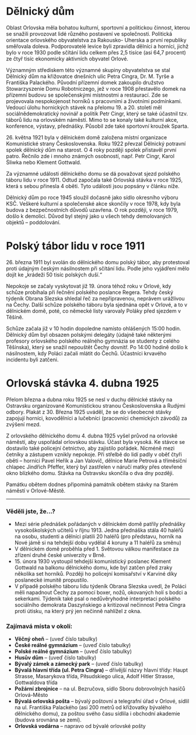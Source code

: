 # Dělnický dům

Oblast Orlovska měla bohatou kulturní, sportovní a politickou činnost, kterou se snažili provozovat lidé různého postavení ve společnosti. Politická orientace orlovského obyvatelstva za Rakousko- Uherska a první republiky směřovala doleva. Podporovatelé levice byli zpravidla dělníci a horníci, jichž bylo v roce 1930 podle sčítání lidu celkem přes 2,5 tisíce (asi 64,7 procent) ze čtyř tisíc ekonomicky aktivních obyvatel Orlové.

Významným střediskem této významné skupiny obyvatelstva se stal Dělnický dům na křižovatce dnešních ulic Petra Cingra, Dr. M. Tyrše a Františka Palackého. Původní přízemní domek zakoupilo družstvo Stowarzyszenie Domu Robotniczego, jež v roce 1908 přestavělo domek na přízemní budovu se společenskými místnostmi a restaurací. Zde se projevovala nespokojenost horníků s pracovními a životními podmínkami. Vedoucí úlohu hornických stávek na přelomu 19. a 20. století měl sociálnědemokratický novinář a politik Petr Cingr, který se také účastnil tzv. táborů lidu na orlovském náměstí. Mimo to se konaly také kulturní akce, konference, výstavy, přednášky. Působil zde také sportovní kroužek Sparta.

26\. května 1921 byla v dělnickém domě založena místní organizace Komunistické strany Československa. Roku 1922 převzal Dělnický potravní spolek dělnický dům na starost. O 4 roky později spolek přistavěl první patro. Řečnilo zde i mnoho známých osobností, např. Petr Cingr, Karol Śliwka nebo Klement Gottwald.

Za významné události dělnického domu se dá považovat sjezd polského táboru lidu v roce 1911. Odtud započala také Orlovská stávka v roce 1925, která s sebou přinesla 4 oběti. Tyto události jsou popsány v článku níže.

Dělnický dům po roce 1945 sloužil dočasně jako sídlo okresního výboru KSČ. Veškeré kulturní a společenské akce skončily v roce 1978, kdy byla budova z bezpečnostních důvodů uzavřena. O rok později, v roce 1979, došlo k demolici. Důvod byl stejný jako u všech tehdy demolovaných objektů – poddolování.

# Polský tábor lidu v roce 1911

26\. března 1911 byl svolán do dělnického domu polský tábor, aby protestoval proti údajným českým násilnostem při sčítání lidu. Podle jeho vyjádření mělo dojít ke „krádeži 50 tisíc polských duší.“

Nepokoje se začaly vyskytovat již 19. února téhož roku v Orlové, kdy schůze probíhala při řečnění polského poslance Regera. Tehdy český týdeník Obrana Slezska shledal řeč za nepřipravenou, neprávem urážlivou na Čechy. Další schůze polského táboru byla sjednána opět v Orlové, a to v dělnickém domě, poté, co německé listy varovaly Poláky před sjezdem v Těšíně.

Schůze začala již v 10 hodin dopoledne namísto ohlášených 15:00 hodin. Dělnický dům byl obsazen polskými delegáty (údajně také některými profesory orlovského polského reálného gymnázia se studenty z celého Těšínska), který se snažil nepouštět Čechy dovnitř. Po 14:00 hodině došlo k násilnostem, kdy Poláci začali mlátit do Čechů. Účastníci krvavého incidentu byli zatčeni.

# Orlovská stávka 4. dubna 1925

Přelom března a dubna roku 1925 se nesl v duchu dělnické stávky na Ostravsku organizované Komunistickou stranou Československa a Rudými odbory. Plakát z 30. Března 1925 uváděl, že se do všeobecné stávky zapojují horníci, kovodělníci a lučebníci (pracovníci chemických závodů) za zvýšení mezd.

Z orlovského dělnického domu 4. dubna 1925 vyšel průvod na orlovské náměstí, aby uspořádal orlovskou stávku. Účast byla vysoká. Ke stávce se dostavilo také policejní četnictvo, aby zajistilo pořádek. Nicméně mezi četníky a zástupem vznikly nepokoje. Při střelbě do lidí padly v oběť čtyři oběti – horníci Pavel Heřík a Jan Valovič, dělnice Marie Petrová a tříměsíční chlapec Jindřich Pfeffer, který byl zastřelen v náručí matky přes otevřené okno blízkého domu. Stávka na Ostravsku skončila o dva dny později.

Památku obětem dodnes připomíná památník obětem stávky na Starém náměstí v Orlové-Městě.

---

### Věděli jste, že...?

- Mezi série přednášek pořádaných v dělnickém domě patřily přednášky vysokoškolských učitelů v říjnu 1913. Jedna přednáška stála 40 haléřů na osobu, studenti a dělníci platili 20 haléřů (pro představu, horník na Nové jámě si na tehdejší dobu vydělal 4 koruny a 11 haléřů za směnu)
- V dělnickém domě proběhla před 1. Světovou válkou manifestace za zřízení druhé české univerzity v Brně.
- 15\. února 1930 vystoupil tehdejší komunistický poslanec Klement Gottwald na balkonu dělnického domu, kde byl zatčen před zraky několika set horníků. Později ho policejní komisařství v Karviné díky poslanecké imunitě propustilo.
- V případě polského táboru lidu týdeník Obrana Slezska uvedl, že Poláci měli napadnout Čechy za pomocí boxer, nožů, okovaných holí s bodci a sekerkami. Týdeník také psal o nedůvěryhodné interpretaci polského sociálního demokrata Daszyńskiego a kritizoval nečinnost Petra Cingra proti útisku, na který prý jen nečinně nahlížel z okna.

### Zajímavá místa v okolí:

- **Věčný oheň** – (uveď číslo tabulky)
- **České reálné gymnázium** – (uveď číslo tabulky)
- **Polské reálné gymnázium** – (uveď číslo tabulky)
- **Husův dům** – (uveď číslo tabulky)
- **Bývalý zámek a zámecký park** – (uveď číslo tabulky)
- **Bývalá hlavní třída (ul. Petra Cingra)** – dřívější názvy hlavní třídy: Haupt Strasse, Masarykova třída, Piłsudskiego ulica, Adolf Hitler Strasse, Gottwaldova třída
- **Požární zbrojnice** – na ul. Bezručova, sídlo Sboru dobrovolných hasičů Orlová-Město
- **Bývalá orlovská pošta** – bývalý poštovní a telegrafní úřad v Orlové, sídlil na ul. Františka Palackého (asi 200 metrů od křižovatky bývalého dělnického domu), za poštou svého času sídlila i obchodní akademie (budova srovnána se zemí).
- **Orlovská vodárna** – napravo od bývalé orlovské pošty
